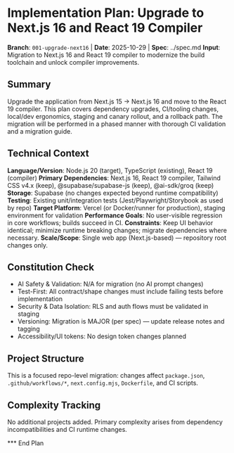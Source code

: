 # Implementation Plan: Upgrade to Next.js 16 and React 19 Compiler

**Branch**: `001-upgrade-next16` | **Date**: 2025-10-29 | **Spec**: ../spec.md
**Input**: Migration to Next.js 16 and React 19 compiler to modernize the build toolchain and unlock compiler improvements.

## Summary

Upgrade the application from Next.js 15 → Next.js 16 and move to the React 19 compiler. This plan covers dependency upgrades,
CI/tooling changes, local/dev ergonomics, staging and canary rollout, and a rollback path. The migration will be performed in a
phased manner with thorough CI validation and a migration guide.

## Technical Context

**Language/Version**: Node.js 20 (target), TypeScript (existing), React 19 (compiler)
**Primary Dependencies**: Next.js 16, React 19 compiler, Tailwind CSS v4.x (keep), @supabase/supabase-js (keep), @ai-sdk/groq (keep)
**Storage**: Supabase (no changes expected beyond runtime compatibility)
**Testing**: Existing unit/integration tests (Jest/Playwright/Storybook as used by repo)
**Target Platform**: Vercel (or Docker/runner for production), staging environment for validation
**Performance Goals**: No user-visible regression in core workflows; builds succeed in CI.
**Constraints**: Keep UI behavior identical; minimize runtime breaking changes; migrate dependencies where necessary.
**Scale/Scope**: Single web app (Next.js-based) — repository root changes only.

## Constitution Check

- AI Safety & Validation: N/A for migration (no AI prompt changes)
- Test-First: All contract/shape changes must include failing tests before implementation
- Security & Data Isolation: RLS and auth flows must be validated in staging
- Versioning: Migration is MAJOR (per spec) — update release notes and tagging
- Accessibility/UI tokens: No design token changes planned

## Project Structure

This is a focused repo-level migration: changes affect `package.json`, `.github/workflows/*`, `next.config.mjs`, `Dockerfile`, and CI scripts.

## Complexity Tracking

No additional projects added. Primary complexity arises from dependency incompatibilities and CI runtime changes.

\*\*\* End Plan
